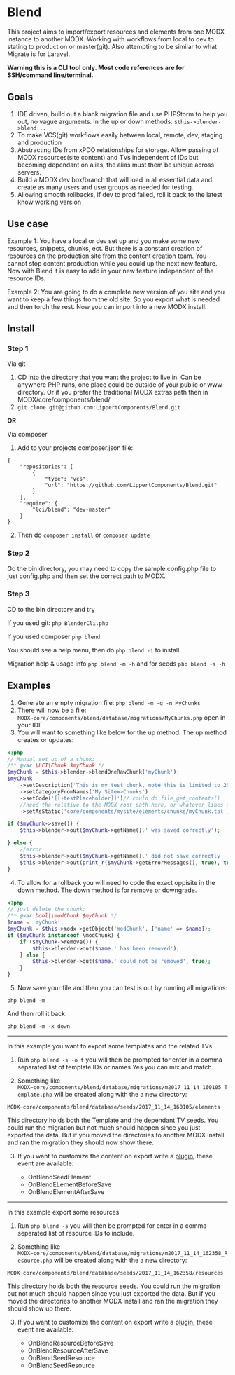 # Blend

This project aims to import/export resources and elements from one MODX instance to another MODX. Working with 
workflows from local to dev to stating to production or master(git). Also attempting to be similar to what Migrate is 
for Laravel. 

**Warning this is a CLI tool only. Most code references are for SSH/command line/terminal.**

## Goals

1. IDE driven, build out a blank migration file and use PHPStorm to help you out, no vague arguments. 
In the up or down methods:
```$this->blender->blend...```
2. To make VCS(git) workflows easily between local, remote, dev, staging and production
3. Abstracting IDs from xPDO relationships for storage. Allow passing of MODX resources(site content) and TVs 
independent of IDs but becoming dependant on alias, the alias must them be unique across servers.
4. Build a MODX dev box/branch that will load in all essential data and create as many users and user groups as 
needed for testing.
5. Allowing smooth rollbacks, if dev to prod failed, roll it back to the latest know working version

## Use case

Example 1: You have a local or dev set up and you make some new resources, snippets, chunks, ect.
But there is a constant creation of resources on the production site from the content creation team. You cannot stop 
content production while you could up the next new feature. Now with Blend it is easy to add in your new feature independent
of the resource IDs. 

Example 2: You are going to do a complete new version of you site and you want to keep a few things from the old site. 
So you export what is needed and then torch the rest. Now you can import into a new MODX install.

## Install

### Step 1
Via git
1. CD into the directory that you want the project to live in. Can be anywhere PHP runs, one place could be outside of 
your public or www directory. Or if you prefer the traditional MODX extras path then in MODX/core/components/blend/
2. ```git clone git@github.com:LippertComponents/Blend.git .```

**OR**

Via composer
1. Add to your projects composer.json file:
```
{
    "repositories": [
        {
            "type": "vcs",
            "url": "https://github.com/LippertComponents/Blend.git"
        }
    ],
    "require": {
        "lci/blend": "dev-master"
    }
}
```
2. Then do ```composer install``` or ```composer update```

### Step 2
Go the bin directory, you may need to copy the sample.config.php file to just config.php and then set the correct path to MODX.

### Step 3
CD to the bin directory and try 

If you used git: ```php BlenderCli.php```

If you used composer ```php blend```

You should see a help menu, then do ```php blend -i``` to install. 

Migration help & usage info ```php blend -m -h``` and for seeds ```php blend -s -h```


## Examples

1. Generate an empty migration file: ```php blend -m -g -n MyChunks```
2. There will now be a file: ```MODX~core/components/blend/database/migrations/MyChunks.php``` open in your IDE
3. You will want to something like below for the up method. The up method creates or updates:

```php
<?php
// Manual set up of a chunk:
/** @var \LCI\Chunk $myChunk */
$myChunk = $this->blender->blendOneRawChunk('myChunk');
$myChunk
    ->setDescription('This is my test chunk, note this is limited to 255 or something')
    ->setCategoryFromNames('My Site=>Chunks')
    ->setCode('[[+testPlaceholder]]')// could do file_get_contents()
    //need the relative to the MODX root path here, or whatever lines up with media source ID: 1
    ->setAsStatic('core/components/mysite/elements/chunks/myChunk.tpl');

if ($myChunk->save()) {
    $this->blender->out($myChunk->getName().' was saved correctly');

} else {
    //error
    $this->blender->out($myChunk->getName().' did not save correctly ', true);
    $this->blender->out(print_r($myChunk->getErrorMessages(), true), true);
}
```

4. To allow for a rollback you will need to code the exact oppisite in the down method. 
The down method is for remove or downgrade.
```php
<?php
// just delete the chunk:
/** @var bool|\modChunk $myChunk */
$name = 'myChunk';
$myChunk = $this->modx->getObject('modChunk', ['name' => $name]);
if ($myChunk instanceof \modChunk) {
    if ($myChunk->remove()) {
        $this->blender->out($name.' has been removed');
    } else {
        $this->blender->out($name.' could not be removed', true);
    }
}
```

5. Now save your file and then you can test is out by running all migrations:

```php blend -m```

And then roll it back:

```php blend -m -x down```

---

In this example you want to export some templates and the related TVs.

1. Run ```php blend -s -o t``` you will then be prompted for enter in a comma separated list of template IDs or names
Yes you can mix and match.

2. Something like ```MODX~core/components/blend/database/migrations/m2017_11_14_160105_Template.php``` will be created along 
with the a new directory:

```MODX~core/components/blend/database/seeds/2017_11_14_160105/elements``` 

This directory holds both the Template and the dependant TV seeds. You could run the migration but not much should happen
since you just exported the data. But if you moved the directories to another MODX install and ran the migration they 
should now show there.

3. If you want to customize the content on export write a 
[plugin](https://docs.modx.com/revolution/2.x/developing-in-modx/basic-development/plugins), these event are available:

   - OnBlendSeedElement
   - OnBlendELementBeforeSave
   - OnBlendElementAfterSave

---

In this example export some resources

1. Run ```php blend -s``` you will then be prompted for enter in a comma separated list of resource IDs to 
include.

2. Something like ```MODX~core/components/blend/database/migrations/m2017_11_14_162358_Resource.php``` will be created along 
with the a new directory:

```MODX~core/components/blend/database/seeds/2017_11_14_162358/resources``` 

This directory holds both the resource seeds. You could run the migration but not much should happen
since you just exported the data. But if you moved the directories to another MODX install and ran the migration they 
should show up there.

3. If you want to customize the content on export write a 
[plugin](https://docs.modx.com/revolution/2.x/developing-in-modx/basic-development/plugins), these event are available:

    - OnBlendResourceBeforeSave
    - OnBlendResourceAfterSave
    - OnBlendSeedResource
    - OnBlendSeedResource


